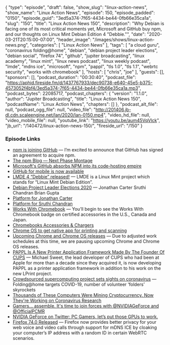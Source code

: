 {
  "type": "episode",
  "draft": false,
  "show_slug": "linux-action-news",
  "show_name": "Linux Action News",
  "episode": 150,
  "episode_padded": "0150",
  "episode_guid": "3ed5a374-7f65-4434-be44-0fb66e35ca1a",
  "slug": "150",
  "title": "Linux Action News 150",
  "description": "Why Debian is facing one of its most critical moments yet, Microsoft and GitHub buy npm, and our thoughts on Linux Mint Debian Edition 4 \"Debbie.\"",
  "date": "2020-03-21T20:15:00-07:00",
  "header_image": "/images/shows/linux-action-news.png",
  "categories": [
    "Linux Action News"
  ],
  "tags": [
    "a cloud guru",
    "coronavirus folding@home",
    "debian",
    "debian project leader elections",
    "debian social",
    "firefox 74",
    "github",
    "jupiter broadcasting",
    "linux academy",
    "linux mint",
    "linux news podcast",
    "linux weekly podcast",
    "lmde",
    "mdns ice",
    "microsoft",
    "npm",
    "pappl",
    "tls 1.0",
    "tls 1.1",
    "webrtc security",
    "works with chromebook"
  ],
  "hosts": [
    "chris",
    "joe"
  ],
  "guests": [],
  "sponsors": [],
  "podcast_duration": "00:30:40",
  "podcast_file": "https://aphid.fireside.fm/d/1437767933/dec90738-e640-45e5-b375-4573052f4bf4/3ed5a374-7f65-4434-be44-0fb66e35ca1a.mp3",
  "podcast_bytes": 22085717,
  "podcast_chapters": {
    "version": "1.1.0",
    "author": "Jupiter Broadcasting",
    "title": "Linux Action News 150",
    "podcastName": "Linux Action News",
    "chapters": []
  },
  "podcast_alt_file": null,
  "podcast_ogg_file": null,
  "video_file": "http://201406.jb-dl.cdn.scaleengine.net/lan/2020/lan-0150.mp4",
  "video_hd_file": null,
  "video_mobile_file": null,
  "youtube_link": "https://youtu.be/aum45VqVlck",
  "jb_url": "/140472/linux-action-news-150/",
  "fireside_url": "/150"
}


### Episode Links

  * [npm is joining GitHub](https://github.blog/2020-03-16-npm-is-joining-github/ "npm is joining GitHub") — I’m excited to announce that GitHub has signed an agreement to acquire npm.
  * [The npm Blog — Next Phase Montage](https://blog.npmjs.org/post/612764866888007680/next-phase-montage "The npm Blog — Next Phase Montage")
  * [Microsoft's GitHub absorbs NPM into its code-hosting empire](https://www.theregister.co.uk/2020/03/16/microsofts_github_npm/ "Microsoft's GitHub absorbs NPM into its code-hosting empire")
  * [GitHub for mobile is now available](https://github.blog/2020-03-17-github-for-mobile-is-now-available/ "GitHub for mobile is now available")
  * [LMDE 4 “Debbie” released!](https://blog.linuxmint.com/?p=3867 "LMDE 4 “Debbie” released!") — LMDE is a Linux Mint project which stands for “Linux Mint Debian Edition”. 
  * [Debian Project Leader Elections 2020](https://www.debian.org/vote/2020/vote_001 "Debian Project Leader Elections 2020") — Jonathan Carter Sruthi Chandran Brian Gupta
  * [Platform for Jonathan Carter](https://www.debian.org/vote/2020/platforms/jcc "Platform for Jonathan Carter")
  * [Platform for Sruthi Chandran](https://www.debian.org/vote/2020/platforms/srud "Platform for Sruthi Chandran")
  * [Works With Chromebook](https://www.blog.google/products/chromebooks/works-with-chromebook-find-chromebook-accessories/ "Works With Chromebook") — You’ll begin to see the Works With Chromebook badge on certified accessories in the U.S., Canada and Japan. 
  * [Chromebooks Accessories & Chargers](https://www.google.com/chromebook/workswithchromebook/ "Chromebooks Accessories & Chargers")
  * [Chrome OS to get native app for printing and scanning](https://ww.9to5google.com/2020/03/11/chrome-os-native-printing-scanning-app/ "Chrome OS to get native app for printing and scanning")
  * [Upcoming Chrome and Chrome OS releases](https://chromereleases.googleblog.com/2020/03/upcoming-chrome-and-chrome-os-releases.html "Upcoming Chrome and Chrome OS releases") — Due to adjusted work schedules at this time, we are pausing upcoming Chrome and Chrome OS releases. 
  * [PAPPL Is A New Printer Application Framework Made By The Founder Of CUPS](https://www.phoronix.com/scan.php?page=news_item&px=PAPPL-Printer-App-Framework "PAPPL Is A New Printer Application Framework Made By The Founder Of CUPS") — Michael Sweet, the lead developer of CUPS who had been at Apple for more than a decade since they acquired it, is now developing PAPPL as a printer application framework in addition to his work on the new LPrint project.
  * [Crowdsourced supercomputing project sets sights on coronavirus](https://medicine.wustl.edu/news/crowdsourced-supercomputing-project-sets-sights-on-coronavirus/ "Crowdsourced supercomputing project sets sights on coronavirus") — Folding@home targets COVID-19, number of volunteer ‘folders’ skyrockets
  * [Thousands of These Computers Were Mining Cryptocurrency. Now They're Working on Coronavirus Research](https://www.coindesk.com/thousands-of-these-computers-were-mining-cryptocurrency-now-theyre-working-on-coronavirus-research "Thousands of These Computers Were Mining Cryptocurrency. Now They're Working on Coronavirus Research")
  * [Gamers... assemble. It's time to join forces with @NVIDIAGeForce and @OfficialPCMR](https://twitter.com/IntelUK/status/1239922088993062914 "Gamers... assemble. It's time to join forces with @NVIDIAGeForce and @OfficialPCMR")
  * [NVIDIA GeForce on Twitter: PC Gamers, let’s put those GPUs to work. ](https://twitter.com/NVIDIAGeForce/status/1238496311776653312 "NVIDIA GeForce on Twitter: PC Gamers, let’s put those GPUs to work. ")
  * [Firefox 74.0 Released](https://www.mozilla.org/en-US/firefox/74.0/releasenotes/ "Firefox 74.0 Released") — Firefox now provides better privacy for your web voice and video calls through support for mDNS ICE by cloaking your computer’s IP address with a random ID in certain WebRTC scenarios.


